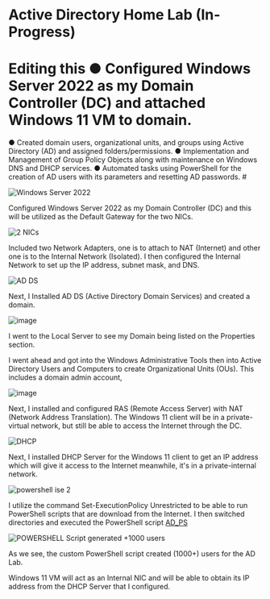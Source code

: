 # Active Directory Home Lab (In-Progress)

# Editing this ● Configured Windows Server 2022 as my Domain Controller (DC) and attached Windows 11 VM to domain.
● Created domain users, organizational units, and groups using Active Directory (AD) and assigned folders/permissions.
● Implementation and Management of Group Policy Objects along with maintenance on Windows DNS and DHCP services.
● Automated tasks using PowerShell for the creation of AD users with its parameters and resetting AD passwords. #

![Windows Server 2022](https://github.com/user-attachments/assets/686d0760-915e-4029-ac08-00b2123c08e6)

Configured Windows Server 2022 as my Domain Controller (DC) and this will be utilized as the Default Gateway for the two NICs. 

![2 NICs](https://github.com/user-attachments/assets/a35df314-692a-4bb9-a6d1-5613e4cd8209)

Included two Network Adapters, one is to attach to NAT (Internet) and other one is to the Internal Network (Isolated). 
I then configured the Internal Network to set up the IP address, subnet mask, and DNS.

![AD DS](https://github.com/user-attachments/assets/383fb88e-41bb-492d-9bc7-858e74cab26b)

Next, I Installed AD DS (Active Directory Domain Services) and created a domain.

![image](https://github.com/user-attachments/assets/a789aaa0-0983-4311-ad63-602c99ba09fe)

I went to the Local Server to see my Domain being listed on the Properties section. 



I went ahead and got into the Windows Administrative Tools then into Active Directory Users and Computers to create Organizational Units (OUs). This includes a domain admin account, 

![image](https://github.com/user-attachments/assets/cb757ab0-767e-47af-8b93-c62316c455ef)

Next, I installed and configured RAS (Remote Access Server) with NAT (Network Address Translation). The Windows 11 client will be in a private-virtual network, but still be able to access the Internet through the DC. 

![DHCP](https://github.com/user-attachments/assets/fdbd4e46-b9fc-4c6c-876e-7ec53647f126)


Next, I installed DHCP Server for the Windows 11 client to get an IP address which will give it access to the Internet meanwhile, it's in a private-internal network.

![powershell ise 2](https://github.com/user-attachments/assets/ae80e8bd-e1d7-4423-87c7-be2459d8ca98)

I utilize the command Set-ExecutionPolicy Unrestricted to be able to run PowerShell scripts that are download from the Internet. I then switched directories and executed the PowerShell script [AD_PS](https://github.com/taniaortiz0/AD_PS)

![POWERSHELL Script generated +1000 users](https://github.com/user-attachments/assets/5874c100-28a7-4914-ae5f-8e8a483e3cea)

As we see, the custom PowerShell script created (1000+) users for the AD Lab.



Windows 11 VM will act as an Internal NIC and will be able to obtain its IP address from the DHCP Server that I configured.
